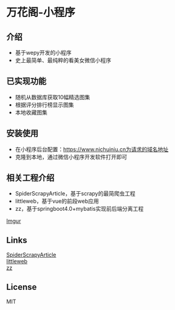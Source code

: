 # 万花阁-小程序

## 介绍
* 基于wepy开发的小程序
* 史上最简单、最纯粹的看美女微信小程序

## 已实现功能
* 随机从数据库获取10幅精选图集
* 根据评分排行榜显示图集
* 本地收藏图集

## 安装使用
* 在小程序后台配置：https://www.nichuiniu.cn为请求的域名地址
* 克隆到本地，通过微信小程序开发软件打开即可

## 相关工程介绍
* SpiderScrapyArticle，基于scrapy的最简爬虫工程
* littleweb，基于vue的前段web应用
* zz，基于springboot4.0+mybatis实现前后端分离工程

[Imgur](https://i.imgur.com/69uolbK.jpg)

## Links
[SpiderScrapyArticle](https://github.com/libp/SpiderScrapyArticle)  
[littleweb](https://github.com/libp/littleweb)  
[zz](https://github.com/libp/zz)   

## License
MIT
